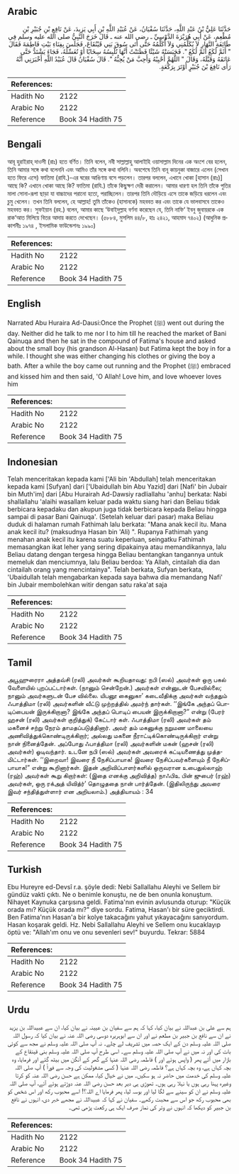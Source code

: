 ## Arabic


<div dir="rtl" lang="ar" style={{fontSize:'larger',backgroundColor:'#f8f9fa',padding:20}}>
حَدَّثَنَا عَلِيُّ بْنُ عَبْدِ اللَّهِ، حَدَّثَنَا سُفْيَانُ، عَنْ عُبَيْدِ اللَّهِ بْنِ أَبِي يَزِيدَ، عَنْ نَافِعِ بْنِ جُبَيْرِ بْنِ مُطْعِمٍ، عَنْ أَبِي هُرَيْرَةَ الدَّوْسِيِّ ـ رضى الله عنه ـ قَالَ خَرَجَ النَّبِيُّ صلى الله عليه وسلم فِي طَائِفَةِ النَّهَارِ لاَ يُكَلِّمُنِي وَلاَ أُكَلِّمُهُ حَتَّى أَتَى سُوقَ بَنِي قَيْنُقَاعَ، فَجَلَسَ بِفِنَاءِ بَيْتِ فَاطِمَةَ فَقَالَ ‏"‏ أَثَمَّ لُكَعُ أَثَمَّ لُكَعُ ‏"‏‏.‏ فَحَبَسَتْهُ شَيْئًا فَظَنَنْتُ أَنَّهَا تُلْبِسُهُ سِخَابًا أَوْ تُغَسِّلُهُ، فَجَاءَ يَشْتَدُّ حَتَّى عَانَقَهُ وَقَبَّلَهُ، وَقَالَ ‏"‏ اللَّهُمَّ أَحْبِبْهُ وَأَحِبَّ مَنْ يُحِبُّهُ ‏"‏‏.‏ قَالَ سُفْيَانُ قَالَ عُبَيْدُ اللَّهِ أَخْبَرَنِي أَنَّهُ رَأَى نَافِعَ بْنَ جُبَيْرٍ أَوْتَرَ بِرَكْعَةٍ‏.‏
</div>
<div style={{backgroundColor:'#f8f9fa',padding:20, marginBottom: 10}}><table> <thead> <tr> <th>References:</th> <th></th> </tr> </thead> <tbody><tr><td>Hadith No</td><td>2122</td></tr><tr><td>Arabic No</td><td>2122</td></tr><tr><td>Reference</td><td>Book 34 Hadith 75</td></tr></tbody></table></div>

## Bengali


<div dir="ltr" lang="bn" style={{fontSize:'larger',backgroundColor:'#f8f9fa',padding:20}}>
আবূ হুরাইরাহ্ দাওসী (রাঃ) হতে বর্ণিত। তিনি বলেন, নবী সাল্লাল্লাহু আলাইহি ওয়াসাল্লাম দিনের এক অংশে বের হলেন, তিনি আমার সঙ্গে কথা বলেননি এবং আমিও তাঁর সঙ্গে কথা বলিনি। অবশেষে তিনি বানূ কায়নুকা বাজারে এলেন (সেখান হতে ফিরে এসে) ফাতিমা (রাযি.)-এর ঘরের আঙিণায় বসে পড়লেন। তারপর বললেন, এখানে খোকা [হাসান (রাঃ)] আছে কি? এখানে খোকা আছে কি? ফাতিমা (রাযি.) তাঁকে কিছুক্ষণ দেরী করালেন। আমার ধারণা হল তিনি তাঁকে পুতির মালা সোনা-রূপা ছাড়া যা বাচ্চাদের পরানো হতো, পরাচ্ছিলেন। তারপর তিনি দৌড়িয়ে এসে তাকে জড়িয়ে ধরলেন এবং চুমু খেলেন। তখন তিনি বললেন, হে আল্লাহ! তুমি তাঁকেও (হাসানকে) মহববত কর এবং তাকে যে ভালবাসবে তাকেও মহববত কর। সুফইয়ান (রহ.) বলেন, আমার কাছে ‘উবাইদুল্লাহ বর্ণনা করেছেন যে, তিনি নাফি‘ ইবনু জুবায়রকে এক রাক‘আত মিলিয়ে বিতর আদায় করতে দেখেছেন। (৫৮৮৪, মুসলিম ৪৪/৮, হাঃ ২৪২১, আহমাদ ৭৪০২) (আধুনিক প্রকাশনীঃ ১৯৭৪ , ইসলামিক ফাউন্ডেশনঃ ১৯৯০)
</div>
<div style={{backgroundColor:'#f8f9fa',padding:20, marginBottom: 10}}><table> <thead> <tr> <th>References:</th> <th></th> </tr> </thead> <tbody><tr><td>Hadith No</td><td>2122</td></tr><tr><td>Arabic No</td><td>2122</td></tr><tr><td>Reference</td><td>Book 34 Hadith 75</td></tr></tbody></table></div>

## English


<div dir="ltr" lang="en" style={{fontSize:'larger',backgroundColor:'#f8f9fa',padding:20}}>
Narrated Abu Huraira Ad-Dausi:Once the Prophet (ﷺ) went out during the day. Neither did he talk to me nor I to him till he reached the market of Bani Qainuqa and then he sat in the compound of Fatima's house and asked about the small boy (his grandson Al-Hasan) but Fatima kept the boy in for a while. I thought she was either changing his clothes or giving the boy a bath. After a while the boy came out running and the Prophet (ﷺ) embraced and kissed him and then said, 'O Allah! Love him, and love whoever loves him
</div>
<div style={{backgroundColor:'#f8f9fa',padding:20, marginBottom: 10}}><table> <thead> <tr> <th>References:</th> <th></th> </tr> </thead> <tbody><tr><td>Hadith No</td><td>2122</td></tr><tr><td>Arabic No</td><td>2122</td></tr><tr><td>Reference</td><td>Book 34 Hadith 75</td></tr></tbody></table></div>

## Indonesian


<div dir="ltr" lang="id" style={{fontSize:'larger',backgroundColor:'#f8f9fa',padding:20}}>
Telah menceritakan kepada kami ['Ali bin 'Abdullah] telah menceritakan kepada kami [Sufyan] dari ['Ubaidullah bin Abu Yazid] dari [Nafi' bin Jubair bin Muth'im] dari [Abu Hurairah Ad-Dawsiy radliallahu 'anhu] berkata: Nabi shallallahu 'alaihi wasallam keluar pada waktu siang hari dan Beliau tidak berbicara kepadaku dan akupun juga tidak berbicara kepada Beliau hingga sampai di pasar Bani Qainuqa'. (Setelah keluar dari pasar) maka Beliau duduk di halaman rumah Fathimah lalu berkata: "Mana anak kecil itu. Mana anak kecil itu? (maksudnya Hasan bin 'Ali) ". Rupanya Fathimah yang menahan anak kecil itu karena suatu keperluan, seingatku Fathimah memasangkan ikat leher yang sering dipakainya atau memandikannya, lalu Beliau datang dengan tergesa hingga Beliau bentangkan tangannya untuk memeluk dan menciumnya, lalu Beliau berdoa: Ya Allah, cintailah dia dan cintailah orang yang mencintainya". Telah berkata, Sufyan berkata, 'Ubaidullah telah mengabarkan kepada saya bahwa dia memandang Nafi' bin Jubair membolehkan witir dengan satu raka'at saja
</div>
<div style={{backgroundColor:'#f8f9fa',padding:20, marginBottom: 10}}><table> <thead> <tr> <th>References:</th> <th></th> </tr> </thead> <tbody><tr><td>Hadith No</td><td>2122</td></tr><tr><td>Arabic No</td><td>2122</td></tr><tr><td>Reference</td><td>Book 34 Hadith 75</td></tr></tbody></table></div>

## Tamil


<div dir="ltr" lang="ta" style={{fontSize:'larger',backgroundColor:'#f8f9fa',padding:20}}>
அபூஹுரைரா அத்தவ்சி (ரலி) அவர்கள் கூறியதாவது: நபி (ஸல்) அவர்கள் ஒரு பகல் வேளையில் புறப்பட்டார்கள். (நானும் சென்றேன்.) அவர்கள் என்னுடன் பேசவில்லை; நானும் அவர்களுடன் பேச வில்லை. யிபனூ கைனுகா’ கடைவீதிக்கு அவர்கள் வந்ததும் ஃபாத்திமா (ரலி) அவர்களின் வீட்டு முற்றத்தில் அமர்ந் தார்கள். ‘‘இங்கே அந்தப் பொடிப்பையன் இருக்கிறானா? இங்கே அந்தப் பொடிப் பையன் இருக்கிறானா?” என்று (பேரர் ஹசன் (ரலி) அவர்கள் குறித்துக்) கேட்டார் கள். ஃபாத்திமா (ரலி) அவர்கள் தம் மகனைச் சற்று நேரம் தாமதப்படுத்தினார். அவர் தம் மகனுக்கு நறுமண மாலையை அணிவித்துக்கொண்டிருக்கிறார்; அல்லது மகனை நீராட்டிக்கொண்டிருக்கிறார் என்று நான் நினைத்தேன். அப்போது ஃபாத்திமா (ரலி) அவர்களின் மகன் (ஹசன் (ரலி) அவர்கள்) ஓடிவந்தார். உடனே நபி (ஸல்) அவர்கள் அவரைக் கட்டியணைத்து முத்தமிட்டார்கள். ‘‘இறைவா! இவரை நீ நேசிப்பாயாக! இவரை நேசிப்பவர்களையும் நீ நேசிப்பாயாக!” என்று கூறினார்கள். இதன் அறிவிப்பாளர்களில் ஒருவரான உபைதுல்லாஹ் (ரஹ்) அவர்கள் கூறு கிறார்கள்: (இதை எனக்கு அறிவித்த) நாஃபிஉ பின் ஜுபைர் (ரஹ்) அவர்கள், ஒரு ரக்அத் யிவித்ர்’ தொழுததை நான் பார்த்தேன். (இதிலிருந்து அவரை இவர் சந்தித்துள்ளார் என அறியலாம்.) அத்தியாயம் : 34
</div>
<div style={{backgroundColor:'#f8f9fa',padding:20, marginBottom: 10}}><table> <thead> <tr> <th>References:</th> <th></th> </tr> </thead> <tbody><tr><td>Hadith No</td><td>2122</td></tr><tr><td>Arabic No</td><td>2122</td></tr><tr><td>Reference</td><td>Book 34 Hadith 75</td></tr></tbody></table></div>

## Turkish


<div dir="ltr" lang="tr" style={{fontSize:'larger',backgroundColor:'#f8f9fa',padding:20}}>
Ebu Hureyre ed-Devsî r.a. şöyle dedi: Nebi Sallallahu Aleyhi ve Sellem bir gündüz vakti çıktı. Ne o benimle konuştu, ne de ben onunla konuştum. Nihayet Kaynuka çarşısına geldi. Fatima'nın evinin avlusunda oturup: "Küçük orada mı? Küçük orada mı?" diye sordu. Fatima, Hasan'ı bir süre geciktirdi. Ben Fatima'nın Hasan'a bir kolye takacağını yahut yıkayacağını sanıyordum. Hasan koşarak geldi. Hz. Nebi Sallallahu Aleyhi ve Sellem onu kucaklayıp öptü ve: "Allah'ım onu ve onu sevenleri sev!" buyurdu. Tekrar: 5884
</div>
<div style={{backgroundColor:'#f8f9fa',padding:20, marginBottom: 10}}><table> <thead> <tr> <th>References:</th> <th></th> </tr> </thead> <tbody><tr><td>Hadith No</td><td>2122</td></tr><tr><td>Arabic No</td><td>2122</td></tr><tr><td>Reference</td><td>Book 34 Hadith 75</td></tr></tbody></table></div>

## Urdu


<div dir="rtl" lang="ur" style={{fontSize:'larger',backgroundColor:'#f8f9fa',padding:20}}>
ہم سے علی بن عبداللہ نے بیان کیا، کہا کہ ہم سے سفیان بن عیینہ نے بیان کیا، ان سے عبیداللہ بن یزید نے ان سے نافع بن جبیر بن مطعم نے اور ان سے ابوہریرہ دوسی رضی اللہ عنہ نے بیان کیا کہ رسول اللہ صلی اللہ علیہ وسلم دن کے ایک حصہ میں تشریف لے چلے۔ نہ آپ صلی اللہ علیہ وسلم نے مجھ سے کوئی بات کی اور نہ میں نے آپ صلی اللہ علیہ وسلم سے۔ اسی طرح آپ صلی اللہ علیہ وسلم بنی قینقاع کے بازار میں آئے پھر ( واپس ہوئے اور ) فاطمہ رضی اللہ عنہا کے گھر کے آنگن میں بیٹھ گئے اور فرمایا، وہ بچہ کہاں ہے، وہ بچہ کہاں ہے؟ فاطمہ رضی اللہ عنہا ( کسی مشغولیت کی وجہ سے فوراً ) آپ صلی اللہ علیہ وسلم کی خدمت میں حاضر نہ ہو سکیں۔ میں نے خیال کیا، ممکن ہے حسن رضی اللہ عنہ کو کرتا وغیرہ پہنا رہی ہوں یا نہلا رہی ہوں۔ تھوڑی ہی دیر بعد حسن رضی اللہ عنہ دوڑتے ہوئے آئے، آپ صلی اللہ علیہ وسلم نے ان کو سینے سے لگا لیا اور بوسہ لیا، پھر فرمایا اے اللہ؟! اسے محبوب رکھ اور اس شخص کو بھی محبوب رکھ جو اس سے محبت رکھے۔ سفیان نے کہا کہ عبیداللہ نے مجھے خبر دی، انہوں نے نافع بن جبیر کو دیکھا کہ انہوں نے وتر کی نماز صرف ایک ہی رکعت پڑھی تھی۔
</div>
<div style={{backgroundColor:'#f8f9fa',padding:20, marginBottom: 10}}><table> <thead> <tr> <th>References:</th> <th></th> </tr> </thead> <tbody><tr><td>Hadith No</td><td>2122</td></tr><tr><td>Arabic No</td><td>2122</td></tr><tr><td>Reference</td><td>Book 34 Hadith 75</td></tr></tbody></table></div>